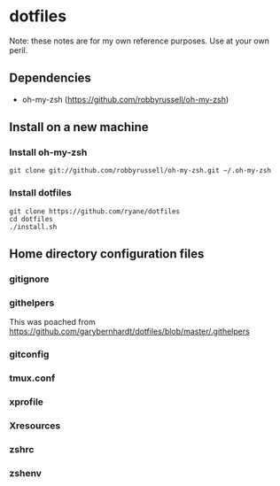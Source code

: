 # dotfiles

Note: these notes are for my own reference purposes. Use at your own peril.

## Dependencies

* oh-my-zsh (https://github.com/robbyrussell/oh-my-zsh)

## Install on a new machine

### Install oh-my-zsh

    git clone git://github.com/robbyrussell/oh-my-zsh.git ~/.oh-my-zsh

### Install dotfiles

    git clone https://github.com/ryane/dotfiles
    cd dotfiles
    ./install.sh

## Home directory configuration files

### gitignore

### githelpers

This was poached from https://github.com/garybernhardt/dotfiles/blob/master/.githelpers

### gitconfig

### tmux.conf

### xprofile

### Xresources

### zshrc

### zshenv
